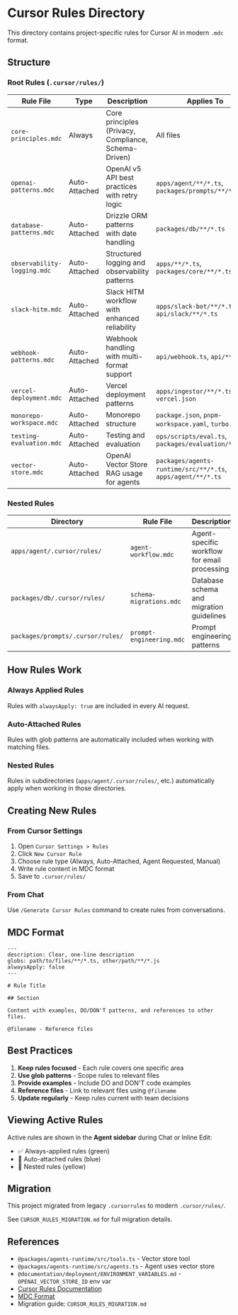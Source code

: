 # Cursor Rules Directory

This directory contains project-specific rules for Cursor AI in modern `.mdc` format.

## Structure

### Root Rules (`.cursor/rules/`)

| Rule File                   | Type          | Description                                          | Applies To                                                  |
| --------------------------- | ------------- | ---------------------------------------------------- | ----------------------------------------------------------- |
| `core-principles.mdc`       | Always        | Core principles (Privacy, Compliance, Schema-Driven) | All files                                                   |
| `openai-patterns.mdc`       | Auto-Attached | OpenAI v5 API best practices with retry logic        | `apps/agent/**/*.ts`, `packages/prompts/**/*.ts`            |
| `database-patterns.mdc`     | Auto-Attached | Drizzle ORM patterns with date handling              | `packages/db/**/*.ts`                                       |
| `observability-logging.mdc` | Auto-Attached | Structured logging and observability patterns        | `apps/**/*.ts`, `packages/core/**/*.ts`                     |
| `slack-hitm.mdc`            | Auto-Attached | Slack HITM workflow with enhanced reliability        | `apps/slack-bot/**/*.ts`, `api/slack/**/*.ts`               |
| `webhook-patterns.mdc`      | Auto-Attached | Webhook handling with multi-format support           | `api/webhook.ts`, `api/**/*.ts`                             |
| `vercel-deployment.mdc`     | Auto-Attached | Vercel deployment patterns                           | `apps/ingestor/**/*.ts`, `vercel.json`                      |
| `monorepo-workspace.mdc`    | Auto-Attached | Monorepo structure                                   | `package.json`, `pnpm-workspace.yaml`, `turbo.json`         |
| `testing-evaluation.mdc`    | Auto-Attached | Testing and evaluation                               | `ops/scripts/eval.ts`, `packages/evaluation/**/*.ts`        |
| `vector-store.mdc`          | Auto-Attached | OpenAI Vector Store RAG usage for agents             | `packages/agents-runtime/src/**/*.ts`, `apps/agent/**/*.ts` |

### Nested Rules

| Directory                         | Rule File                | Description                                  |
| --------------------------------- | ------------------------ | -------------------------------------------- |
| `apps/agent/.cursor/rules/`       | `agent-workflow.mdc`     | Agent-specific workflow for email processing |
| `packages/db/.cursor/rules/`      | `schema-migrations.mdc`  | Database schema and migration guidelines     |
| `packages/prompts/.cursor/rules/` | `prompt-engineering.mdc` | Prompt engineering patterns                  |

## How Rules Work

### Always Applied Rules

Rules with `alwaysApply: true` are included in every AI request.

### Auto-Attached Rules

Rules with glob patterns are automatically included when working with matching files.

### Nested Rules

Rules in subdirectories (`apps/agent/.cursor/rules/`, etc.) automatically apply when working in those directories.

## Creating New Rules

### From Cursor Settings

1. Open `Cursor Settings > Rules`
2. Click `New Cursor Rule`
3. Choose rule type (Always, Auto-Attached, Agent Requested, Manual)
4. Write rule content in MDC format
5. Save to `.cursor/rules/`

### From Chat

Use `/Generate Cursor Rules` command to create rules from conversations.

## MDC Format

```mdc
---
description: Clear, one-line description
globs: path/to/files/**/*.ts, other/path/**/*.js
alwaysApply: false
---

# Rule Title

## Section

Content with examples, DO/DON'T patterns, and references to other files.

@filename - Reference files
```

## Best Practices

1. **Keep rules focused** - Each rule covers one specific area
2. **Use glob patterns** - Scope rules to relevant files
3. **Provide examples** - Include DO and DON'T code examples
4. **Reference files** - Link to relevant files using `@filename`
5. **Update regularly** - Keep rules current with team decisions

## Viewing Active Rules

Active rules are shown in the **Agent sidebar** during Chat or Inline Edit:

- ✅ Always-applied rules (green)
- 📎 Auto-attached rules (blue)
- 📁 Nested rules (yellow)

## Migration

This project migrated from legacy `.cursorrules` to modern `.cursor/rules/`.

See `CURSOR_RULES_MIGRATION.md` for full migration details.

## References

- `@packages/agents-runtime/src/tools.ts` - Vector store tool
- `@packages/agents-runtime/src/agents.ts` - Agent uses vector store
- `@documentation/deployment/ENVIRONMENT_VARIABLES.md` - `OPENAI_VECTOR_STORE_ID` env var
- [Cursor Rules Documentation](https://cursor.com/docs/context/rules)
- [MDC Format](https://github.com/nuxt-contrib/mdc)
- Migration guide: `CURSOR_RULES_MIGRATION.md`
